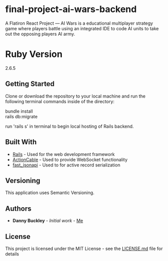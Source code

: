 # final-project-ai-wars-backend
A Flatiron React Project — AI Wars is a educational multiplayer strategy game where players battle using an
integrated IDE to code AI units to take out the opposing players AI army.

# Ruby Version
2.6.5

## Getting Started

Clone or download the repository to your local machine and run the following terminal commands inside of the directory:  

bundle install  
rails db:migrate


run 'rails s' in terminal to begin local hosting of Rails backend.  


## Built With

* [Rails](https://github.com/rails/rails) - Used for the web development framework  
* [ActionCable](https://guides.rubyonrails.org/action_cable_overview.html) - Used to provide WebSocket functionality
* [fast_jsonapi](https://github.com/omniauth/omniauth) - Used to for active record serialization

## Versioning

This application uses Semantic Versioning.

## Authors

* **Danny Buckley** - *Initial work* - [Me](https://github.com/DBuckley0126)

## License

This project is licensed under the MIT License - see the [LICENSE.md](LICENSE.md) file for details
